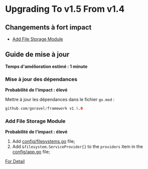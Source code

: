 # Upgrading To v1.5 From v1.4

## Changements à fort impact

- [Add File Storage Module](#add-file-storage-module)

## Guide de mise à jour

**Temps d'amélioration estimé : 1 minute**

### Mise à jour des dépendances

**Probabilité de l'impact : élevé**

Mettre à jour les dépendances dans le fichier `go.mod` :

```go
github.com/goravel/framework v1.5.0
```

### Add File Storage Module

**Probabilité de l'impact : élevé**

1. Add [config/filesystems.go](https://github.com/goravel/goravel/blob/v1.5.0/config/filesystems.go) file;
2. Add `&filesystem.ServiceProvider{}` to the `providers` item in
   the [config/app.go](https://github.com/goravel/goravel/blob/v1.5.0/config/app.go) file;

[For Detail](../advanced/fs)
